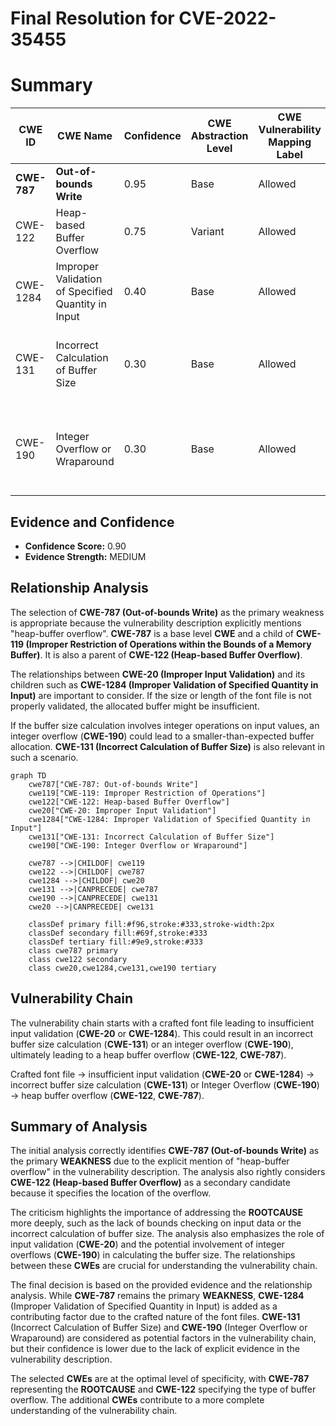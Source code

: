 # Final Resolution for CVE-2022-35455

# Summary
| CWE ID | CWE Name | Confidence | CWE Abstraction Level | CWE Vulnerability Mapping Label | CWE-Vulnerability Mapping Notes |
|---|---|---|---|---|---|
| **CWE-787** | **Out-of-bounds Write** | 0.95 | Base | Allowed | Primary **CWE** |
| CWE-122 | Heap-based Buffer Overflow | 0.75 | Variant | Allowed | Secondary Candidate |
| CWE-1284 | Improper Validation of Specified Quantity in Input | 0.40 | Base | Allowed | Contributing factor to not properly validating input size |
| CWE-131 | Incorrect Calculation of Buffer Size | 0.30 | Base | Allowed | Chain analysis factor if the buffer size calculation is incorrect |
| CWE-190 | Integer Overflow or Wraparound | 0.30 | Base | Allowed | Chain analysis factor if there are integer operations involved |

## Evidence and Confidence

*   **Confidence Score:** 0.90
*   **Evidence Strength:** MEDIUM

## Relationship Analysis
The selection of **CWE-787 (Out-of-bounds Write)** as the primary weakness is appropriate because the vulnerability description explicitly mentions "heap-buffer overflow". **CWE-787** is a base level **CWE** and a child of **CWE-119 (Improper Restriction of Operations within the Bounds of a Memory Buffer)**. It is also a parent of **CWE-122 (Heap-based Buffer Overflow)**.

The relationships between **CWE-20 (Improper Input Validation)** and its children such as **CWE-1284 (Improper Validation of Specified Quantity in Input)** are important to consider. If the size or length of the font file is not properly validated, the allocated buffer might be insufficient.

If the buffer size calculation involves integer operations on input values, an integer overflow (**CWE-190**) could lead to a smaller-than-expected buffer allocation. **CWE-131 (Incorrect Calculation of Buffer Size)** is also relevant in such a scenario.

```mermaid
graph TD
    cwe787["CWE-787: Out-of-bounds Write"]
    cwe119["CWE-119: Improper Restriction of Operations"]
    cwe122["CWE-122: Heap-based Buffer Overflow"]
    cwe20["CWE-20: Improper Input Validation"]
    cwe1284["CWE-1284: Improper Validation of Specified Quantity in Input"]
    cwe131["CWE-131: Incorrect Calculation of Buffer Size"]
    cwe190["CWE-190: Integer Overflow or Wraparound"]

    cwe787 -->|CHILDOF| cwe119
    cwe122 -->|CHILDOF| cwe787
    cwe1284 -->|CHILDOF| cwe20
    cwe131 -->|CANPRECEDE| cwe787
    cwe190 -->|CANPRECEDE| cwe131
    cwe20 -->|CANPRECEDE| cwe131

    classDef primary fill:#f96,stroke:#333,stroke-width:2px
    classDef secondary fill:#69f,stroke:#333
    classDef tertiary fill:#9e9,stroke:#333
    class cwe787 primary
    class cwe122 secondary
    class cwe20,cwe1284,cwe131,cwe190 tertiary
```

## Vulnerability Chain
The vulnerability chain starts with a crafted font file leading to insufficient input validation (**CWE-20** or **CWE-1284**). This could result in an incorrect buffer size calculation (**CWE-131**) or an integer overflow (**CWE-190**), ultimately leading to a heap buffer overflow (**CWE-122**, **CWE-787**).

Crafted font file -> insufficient input validation (**CWE-20** or **CWE-1284**) -> incorrect buffer size calculation (**CWE-131**) or Integer Overflow (**CWE-190**) -> heap buffer overflow (**CWE-122**, **CWE-787**).

## Summary of Analysis
The initial analysis correctly identifies **CWE-787 (Out-of-bounds Write)** as the primary **WEAKNESS** due to the explicit mention of "heap-buffer overflow" in the vulnerability description. The analysis also rightly considers **CWE-122 (Heap-based Buffer Overflow)** as a secondary candidate because it specifies the location of the overflow.

The criticism highlights the importance of addressing the **ROOTCAUSE** more deeply, such as the lack of bounds checking on input data or the incorrect calculation of buffer size. The analysis also emphasizes the role of input validation (**CWE-20**) and the potential involvement of integer overflows (**CWE-190**) in calculating the buffer size. The relationships between these **CWEs** are crucial for understanding the vulnerability chain.

The final decision is based on the provided evidence and the relationship analysis. While **CWE-787** remains the primary **WEAKNESS**, **CWE-1284** (Improper Validation of Specified Quantity in Input) is added as a contributing factor due to the crafted nature of the font files. **CWE-131** (Incorrect Calculation of Buffer Size) and **CWE-190** (Integer Overflow or Wraparound) are considered as potential factors in the vulnerability chain, but their confidence is lower due to the lack of explicit evidence in the vulnerability description.

The selected **CWEs** are at the optimal level of specificity, with **CWE-787** representing the **ROOTCAUSE** and **CWE-122** specifying the type of buffer overflow. The additional **CWEs** contribute to a more complete understanding of the vulnerability chain.